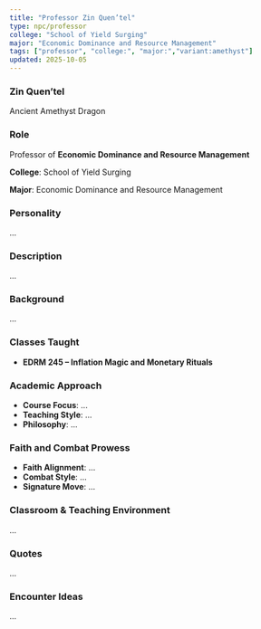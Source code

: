 ```yaml
---
title: "Professor Zin Quen’tel"
type: npc/professor
college: "School of Yield Surging"
major: "Economic Dominance and Resource Management"
tags: ["professor", "college:", "major:","variant:amethyst"]
updated: 2025-10-05
---
```

### Zin Quen’tel

Ancient Amethyst Dragon

### Role

Professor of **Economic Dominance and Resource Management**

**College**: School of Yield Surging

**Major**: Economic Dominance and Resource Management

### Personality

...

### Description

...

### Background

...

### Classes Taught

- **EDRM 245 – Inflation Magic and Monetary Rituals**



### Academic Approach

- **Course Focus**: ...
- **Teaching Style**: ...
- **Philosophy**: ...

### Faith and Combat Prowess

- **Faith Alignment**: ...
- **Combat Style**: ...
- **Signature Move**: ...

### Classroom & Teaching Environment

...

### Quotes

...

### Encounter Ideas

...

